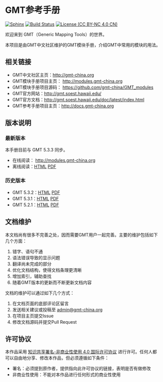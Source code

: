 # GMT参考手册

[![Sphinx](https://img.shields.io/badge/Powered%20by-Sphinx-orange.svg)](http://www.sphinx-doc.org/)
[![Build Status](https://travis-ci.org/gmt-china/GMT_modules.svg?branch=master)](https://travis-ci.org/gmt-china/GMT_modules)
[![License (CC BY-NC 4.0 CN)](https://img.shields.io/badge/license-CC%20BY--NC%204.0-red.svg)](http://creativecommons.org/licenses/by-nc/4.0/)

欢迎来到 GMT（Generic Mapping Tools）的世界。

本项目是由GMT中文社区维护的GMT模块手册，介绍GMT中常用的模块的用法。

## 相关链接

- GMT中文社区主页：http://gmt-china.org
- GMT模块手册项目主页： http://modules.gmt-china.org
- GMT模块手册项目源码： https://github.com/gmt-china/GMT_modules
- GMT官方网站：http://gmt.soest.hawaii.edu/
- GMT官方文档：http://gmt.soest.hawaii.edu/doc/latest/index.html
- GMT参考手册项目主页：http://docs.gmt-china.org

## 版本说明

### 最新版本

本手册目前与 GMT 5.3.3 同步。

- 在线阅读： http://modules.gmt-china.org
- 离线阅读：[HTML](http://modules.gmt-china.org/GMT_modules.zip) [PDF](http://modules.gmt-china.org/GMT_modules.pdf)

### 历史版本

- GMT 5.3.2：[HTML](https://github.com/gmt-china/GMT_modules/releases/download/v5.3.2/GMT_modules-v5.3.2-HTML.zip) [PDF](https://github.com/gmt-china/GMT_modules/releases/download/v5.3.2/GMT_modules-v5.3.2.pdf)
- GMT 5.3.1：[HTML](https://github.com/gmt-china/GMT_modules/releases/download/v5.3.1/GMT_modules-v5.3.1-HTML.zip) [PDF](https://github.com/gmt-china/GMT_modules/releases/download/v5.3.1/GMT_modules-v5.3.1.pdf)
- GMT 5.2.1：[HTML](https://github.com/gmt-china/GMT_modules/releases/download/v5.2.1/GMT_modules-v5.2.1-HTML.zip) [PDF](https://github.com/gmt-china/GMT_modules/releases/download/v5.2.1/GMT_modules-v5.2.1.pdf)

## 文档维护

本文档尚有很多不完善之处，因而需要GMT用户一起完善。主要的维护包括如下几个方面：

1. 错字、语句不通
2. 语法错误导致的显示问题
3. 翻译尚未完成的部分
4. 优化文档结构，使得文档条理更清晰
5. 增加索引，辅助查找
6. 随着GMT版本的更新而不断更新文档内容

文档的维护可以通过如下几个方式：

1. 在文档页面的底部评论区留言
2. 发送相关建议或投稿至 admin@gmt-china.org
3. 在项目主页提交Issue
4. 修改文档源码并提交Pull Request

## 许可协议

本作品采用 [知识共享署名-非商业性使用 4.0 国际许可协议](http://creativecommons.org/licenses/by-nc/4.0/) 进行许可。任何人都可以自由地分享、修改本作品，但必须遵循如下条件：

- 署名：必须提到原作者，提供指向此许可协议的链接，表明是否有做修改
- 非商业性使用：不能对本作品进行任何形式的商业性使用
